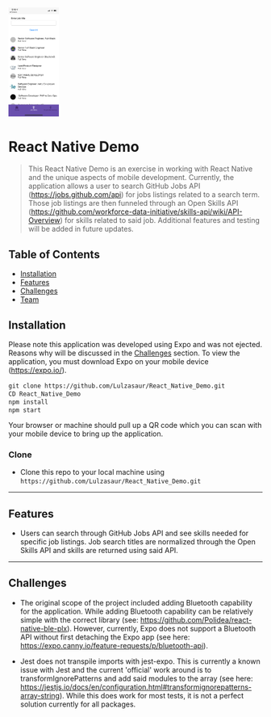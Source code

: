 <img src="assets/ReactNativeDemo.PNG" title="React Native Demo" alt="React Native Demo" width="100">

# React Native Demo

> This React Native Demo is an exercise in working with React Native and the unique aspects of mobile development. Currently, the application allows a user to search GitHub Jobs API (https://jobs.github.com/api) for jobs listings related to a search term. Those job listings are then funneled through an Open Skills API (https://github.com/workforce-data-initiative/skills-api/wiki/API-Overview) for skills related to said job. Additional features and testing will be added in future updates.

## Table of Contents

- [Installation](#installation)
- [Features](#features)
- [Challenges](#challenges)
- [Team](#team)

## Installation

Please note this application was developed using Expo and was not ejected. Reasons why will be discussed in the [Challenges](#challenges) section. To view the application, you must download Expo on your mobile device (https://expo.io/).

```shell
git clone https://github.com/Lulzasaur/React_Native_Demo.git
CD React_Native_Demo
npm install
npm start
```
Your browser or machine should pull up a QR code which you can scan with your mobile device to bring up the application.

### Clone

- Clone this repo to your local machine using `https://github.com/Lulzasaur/React_Native_Demo.git`

---

## Features

- Users can search through GitHub Jobs API and see skills needed for specific job listings. Job search titles are normalized through the Open Skills API and skills are returned using said API.

---

## Challenges

- The original scope of the project included adding Bluetooth capability for the application. While adding Bluetooth capability can be relatively simple with the correct library (see: https://github.com/Polidea/react-native-ble-plx). However, currently, Expo does not support a Bluetooth API without first detaching the Expo app (see here: https://expo.canny.io/feature-requests/p/bluetooth-api). 

- Jest does not transpile imports with jest-expo. This is currently a known issue with Jest and the current 'official' work around is to transformIgnorePatterns and add said modules to the array (see here: https://jestjs.io/docs/en/configuration.html#transformignorepatterns-array-string). While this does work for most tests, it is not a perfect solution currently for all packages.
